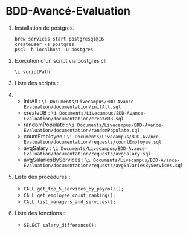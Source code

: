 # BDD-Avancé-Evaluation

1. Installation de postgres.
    ```shell
   brew services start postgresql@16
   createuser -s postgres
   psql -h localhost -U postgres
   ```
2. Execution d'un script via postgres cli
   ```postgresql
   \i scriptPath
   ```
   
3. Liste des scripts :
4. - initAll : ```\i Documents/Livecampus/BDD-Avance-Evaluation/documentation/initAll.sql```
   - createDB : ```\i Documents/Livecampus/BDD-Avance-Evaluation/documentation/createDB.sql```
   - randomPopulate : ```\i Documents/Livecampus/BDD-Avance-Evaluation/documentation/randomPopulate.sql```
   - countEmployee : ```\i Documents/Livecampus/BDD-Avance-Evaluation/documentation/requests/countEmployee.sql```
   - avgSalary : ```\i Documents/Livecampus/BDD-Avance-Evaluation/documentation/requests/avgSalary.sql```
   - avgSalariesByServices : ```\i Documents/Livecampus/BDD-Avance-Evaluation/documentation/requests/avgSalariesByServices.sql```

4. Liste des procédures :
   - ```CALL get_top_5_services_by_payroll();```
   - ```CALL get_employee_count_ranking();```
   - ```CALL list_managers_and_services();```

5. Liste des fonctions :
   - ```SELECT salary_difference();```

